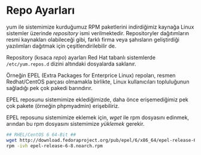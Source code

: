 # Repo Ayarları

yum ile sistemimize kurduğumuz RPM paketlerini indirdiğimiz kaynağa Linux sistemler üzerinde *repository* ismi verilmektedir. Repositoryler dağıtımların resmi kaynakları olabileceği gibi, farklı firma veya şahısların geliştirdiği yazılımları dağıtmak için çeşitlendirilebilir de.

Repository (kısaca *repo*) ayarları Red Hat tabanlı sistemlerde ```/etc/yum.repos.d``` dizini altındaki dosyalarda saklanır.

Örneğin EPEL (Extra Packages for Enterprice Linux) repoları, resmen Redhat/CentOS parçası olmamakla birlikte, Linux kullanıcıları topluluğunun sağladığı pek çok pakedi barındırır.

EPEL reposunu sistemimize eklediğimizde, daha önce erişemediğimiz pek çok pakete (örneğin phpmyadmin) erişebiliriz.

EPEL reposunu sistemimize eklemek için, *wget* ile rpm dosyasını edinmek, arından bu rpm dosyasını sistemimize *yüklemek* gerekir.

```bash
## RHEL/CentOS 6 64-Bit ##
wget http://download.fedoraproject.org/pub/epel/6/x86_64/epel-release-6-8.noarch.rpm
rpm -ivh epel-release-6-8.noarch.rpm
```